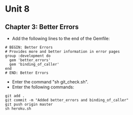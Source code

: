 # Unit 8
## Chapter 3: Better Errors

* Add the following lines to the end of the Gemfile:
```
# BEGIN: Better Errors
# Provides more and better information in error pages
group :development do
  gem 'better_errors'
  gem 'binding_of_caller'
end
# END: Better Errors
```
* Enter the command "sh git_check.sh".
* Enter the following commands:
```
git add .
git commit -m "Added better_errors and binding_of_caller"
git push origin master
sh heroku.sh
```
